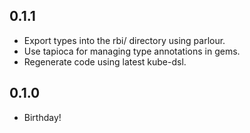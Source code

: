 ## 0.1.1
* Export types into the rbi/ directory using parlour.
* Use tapioca for managing type annotations in gems.
* Regenerate code using latest kube-dsl.

## 0.1.0
* Birthday!
